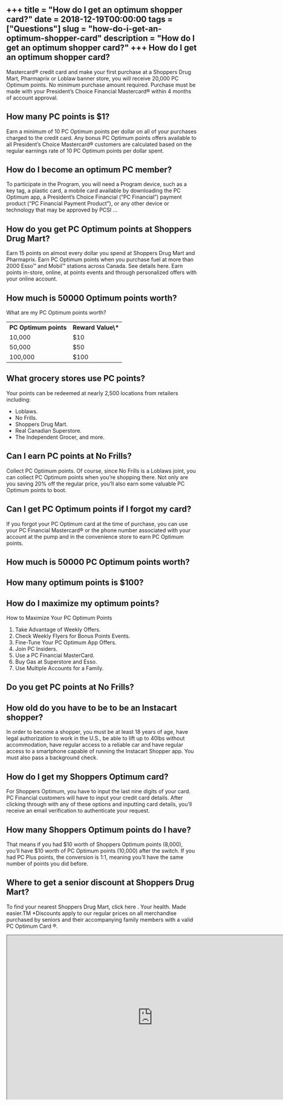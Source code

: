 +++
title = "How do I get an optimum shopper card?"
date = 2018-12-19T00:00:00
tags = ["Questions"]
slug = "how-do-i-get-an-optimum-shopper-card"
description = "How do I get an optimum shopper card?"
+++
How do I get an optimum shopper card?
-------------------------------------

Mastercard® credit card and make your first purchase at a Shoppers Drug Mart, Pharmaprix or Loblaw banner store, you will receive 20,000 PC Optimum points. No minimum purchase amount required. Purchase must be made with your President’s Choice Financial Mastercard® within 4 months of account approval.

How many PC points is $1?
-------------------------

Earn a minimum of 10 PC Optimum points per dollar on all of your purchases charged to the credit card. Any bonus PC Optimum points offers available to all President’s Choice Mastercard® customers are calculated based on the regular earnings rate of 10 PC Optimum points per dollar spent.

How do I become an optimum PC member?
-------------------------------------

To participate in the Program, you will need a Program device, such as a key tag, a plastic card, a mobile card available by downloading the PC Optimum app, a President’s Choice Financial (“PC Financial”) payment product (“PC Financial Payment Product”), or any other device or technology that may be approved by PCSI …

How do you get PC Optimum points at Shoppers Drug Mart?
-------------------------------------------------------

Earn 15 points on almost every dollar you spend at Shoppers Drug Mart and Pharmaprix. Earn PC Optimum points when you purchase fuel at more than 2000 Esso™ and Mobil™ stations across Canada. See details here. Earn points in-store, online, at points events and through personalized offers with your online account.

How much is 50000 Optimum points worth?
---------------------------------------

What are my PC Optimum points worth?

<table><tr><th>PC Optimum points</th><th>Reward Value\*</th></tr><tr><td>10,000</td><td>$10</td></tr><tr><td>50,000</td><td>$50</td></tr><tr><td>100,000</td><td>$100</td></tr></table>

What grocery stores use PC points?
----------------------------------

Your points can be redeemed at nearly 2,500 locations from retailers including:

- Loblaws.
- No Frills.
- Shoppers Drug Mart.
- Real Canadian Superstore.
- The Independent Grocer, and more.

Can I earn PC points at No Frills?
----------------------------------

Collect PC Optimum points. Of course, since No Frills is a Loblaws joint, you can collect PC Optimum points when you’re shopping there. Not only are you saving 20% off the regular price, you’ll also earn some valuable PC Optimum points to boot.

Can I get PC Optimum points if I forgot my card?
------------------------------------------------

If you forgot your PC Optimum card at the time of purchase, you can use your PC Financial Mastercard® or the phone number associated with your account at the pump and in the convenience store to earn PC Optimum points.

How much is 50000 PC Optimum points worth?
------------------------------------------

How many optimum points is $100?
--------------------------------

How do I maximize my optimum points?
------------------------------------

How to Maximize Your PC Optimum Points

1. Take Advantage of Weekly Offers.
2. Check Weekly Flyers for Bonus Points Events.
3. Fine-Tune Your PC Optimum App Offers.
4. Join PC Insiders.
5. Use a PC Financial MasterCard.
6. Buy Gas at Superstore and Esso.
7. Use Multiple Accounts for a Family.

Do you get PC points at No Frills?
----------------------------------

How old do you have to be to be an Instacart shopper?
-----------------------------------------------------

In order to become a shopper, you must be at least 18 years of age, have legal authorization to work in the U.S., be able to lift up to 40lbs without accommodation, have regular access to a reliable car and have regular access to a smartphone capable of running the Instacart Shopper app. You must also pass a background check.

How do I get my Shoppers Optimum card?
--------------------------------------

For Shoppers Optimum, you have to input the last nine digits of your card. PC Financial customers will have to input your credit card details. After clicking through with any of these options and inputting card details, you’ll receive an email verification to authenticate your request.

How many Shoppers Optimum points do I have?
-------------------------------------------

That means if you had $10 worth of Shoppers Optimum points (8,000), you’ll have $10 worth of PC Optimum points (10,000) after the switch. If you had PC Plus points, the conversion is 1:1, meaning you’ll have the same number of points you did before.

Where to get a senior discount at Shoppers Drug Mart?
-----------------------------------------------------

To find your nearest Shoppers Drug Mart, click here . Your health. Made easier.TM \*Discounts apply to our regular prices on all merchandise purchased by seniors and their accompanying family members with a valid PC Optimum Card ®.

<iframe allow="accelerometer; autoplay; clipboard-write; encrypted-media; gyroscope; picture-in-picture" allowfullscreen="" class="__youtube_prefs__  epyt-is-override  no-lazyload" data-no-lazy="1" data-origheight="433" data-origwidth="770" data-skipgform_ajax_framebjll="" height="433" id="_ytid_14909" loading="lazy" src="https://www.youtube.com/embed/etiy90JOcFA?enablejsapi=1&autoplay=0&cc_load_policy=0&cc_lang_pref=&iv_load_policy=1&loop=0&modestbranding=0&rel=1&fs=1&playsinline=0&autohide=2&theme=dark&color=red&controls=1&" title="YouTube player" width="770"></iframe>